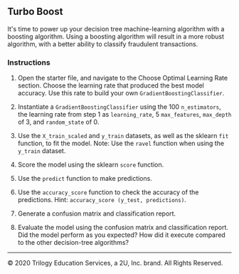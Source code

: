 ## Turbo Boost

It's time to power up your decision tree machine-learning algorithm with a boosting algorithm. Using a boosting algorithm will result in a more robust algorithm, with a better ability to classify fraudulent transactions.

### Instructions

1. Open the starter file, and navigate to the Choose Optimal Learning Rate section. Choose the learning rate that produced the best model accuracy. Use this rate to build your own `GradientBoostingClassifier`.

2. Instantiate a `GradientBoostingClassifier` using the 100 `n_estimators`, the learning rate from step 1 as `learning_rate`, 5 `max_features`, `max_depth` of 3, and `random_state` of 0.

3. Use the `X_train_scaled` and `y_train` datasets, as well as the sklearn `fit` function, to fit the model. Note: Use the `ravel` function when using the `y_train` dataset.

4. Score the model using the sklearn `score` function.

5. Use the `predict` function to make predictions.

6. Use the `accuracy_score` function to check the accuracy of the predictions. Hint: `accuracy_score (y_test, predictions)`.

7. Generate a confusion matrix and classification report.

8. Evaluate the model using the confusion matrix and classification report. Did the model perform as you expected? How did it execute compared to the other decision-tree algorithms?

---

© 2020 Trilogy Education Services, a 2U, Inc. brand. All Rights Reserved.
